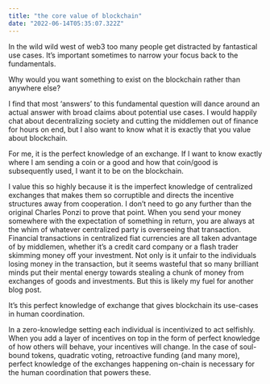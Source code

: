 ```yaml
---
title: "the core value of blockchain"
date: "2022-06-14T05:35:07.322Z"
---
```


In the wild wild west of web3 too many people get distracted by fantastical use cases. It’s important sometimes to narrow your focus back to the fundamentals.

Why would you want something to exist on the blockchain rather than anywhere else?

I find that most ‘answers’ to this fundamental question will dance around an actual answer with broad claims about potential use cases. I would happily chat about decentralizing society and cutting the middlemen out of finance for hours on end, but I also want to know what it is exactly that you value about blockchain.

For me, it is the perfect knowledge of an exchange. If I want to know exactly where I am sending a coin or a good and how that coin/good is subsequently used, I want it to be on the blockchain.

I value this so highly because it is the imperfect knowledge of centralized exchanges that makes them so corruptible and directs the incentive structures away from cooperation. I don’t need to go any further than the original Charles Ponzi to prove that point. When you send your money somewhere with the expectation of something in return, you are always at the whim of whatever centralized party is overseeing that transaction. Financial transactions in centralized fiat currencies are all taken advantage of by middlemen, whether it’s a credit card company or a flash trader skimming money off your investment. Not only is it unfair to the individuals losing money in the transaction, but it seems wasteful that so many brilliant minds put their mental energy towards stealing a chunk of money from exchanges of goods and investments. But this is likely my fuel for another blog post.

It’s this perfect knowledge of exchange that gives blockchain its use-cases in human coordination.

In a zero-knowledge setting each individual is incentivized to act selfishly. When you add a layer of incentives on top in the form of perfect knowledge of how others will behave, your incentives will change. In the case of soul-bound tokens, quadratic voting, retroactive funding (and many more), perfect knowledge of the exchanges happening on-chain is necessary for the human coordination that powers these.
